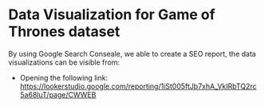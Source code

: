 # Data Visualization for Game of Thrones dataset 
By using Google Search Conseale, we able to create a SEO report, the data visualizations can be visible from:
- Opening the following link: https://lookerstudio.google.com/reporting/1iSt005ftJb7xhA_VkIRbTQ2rc5a68luT/page/CWWEB